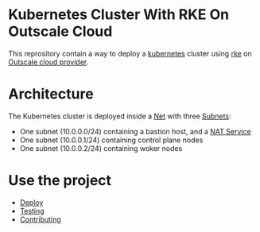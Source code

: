 # Kubernetes Cluster With RKE On Outscale Cloud

This reprository contain a way to deploy a [kubernetes](https://kubernetes.io/) cluster using [rke](https://rancher.com/docs/rke/) on [Outscale cloud provider](https://outscale.com/).

# Architecture

The Kubernetes cluster is deployed inside a [Net](https://wiki.outscale.net/display/EN/About+VPCs) with three [Subnets](https://wiki.outscale.net/display/EN/Getting+Information+About+Your+Subnets):
- One subnet (10.0.0.0/24) containing a bastion host, and a [NAT Service](https://wiki.outscale.net/display/EN/About+NAT+Gateways)
- One subnet (10.0.0.1/24) containing control plane nodes
- One subnet (10.0.0.2/24) containing woker nodes

# Use the project

- [Deploy](deploy.md)
- [Testing](testing.md)
- [Contributing](contributing.md)
